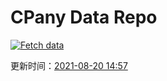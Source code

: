 # CPany Data Repo

[![Fetch data](https://github.com/yjl9903/CPany/actions/workflows/fetch.yml/badge.svg)](https://github.com/yjl9903/CPany/actions/workflows/fetch.yml)

<!-- START_SECTION: update_time -->
更新时间：[2021-08-20 14:57](https://www.timeanddate.com/worldclock/fixedtime.html?msg=Fetch+data&iso=20210820T145746&p1=237)
<!-- END_SECTION: update_time -->
